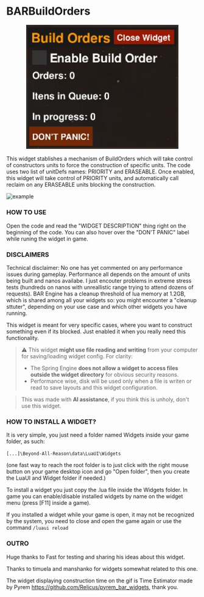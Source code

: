 # BARBuildOrders

<p align="center">
  <img src="images/gui.png" width="400" alt="GUI">
</p>

This widget stablishes a mechanism of BuildOrders which will take control of constructors units to force the construction of specific units. The code uses two list of unitDefs names: PRIORITY and ERASEABLE. Once enabled, this widget will take control of PRIORITY units, and automatically call reclaim on any ERASEABLE units blocking the construction.

  ![example](https://github.com/noryon/BARWidgets/blob/main/BuildOrders/images/showcase.gif)

### HOW TO USE

Open the code and read the "WIDGET DESCRIPTION" thing right on the beginning of the code. You can also hover over the "DON'T PANIC" label while runing the widget in game.

### DISCLAIMERS
Technical disclaimer: No one has yet commented on any performance issues during gameplay. Performance all depends on the amount of units being built and nanos availabe. I just encouter problems in extreme stress tests (hundreds on nanos with unreallistic range trying to attend dozens of requests). BAR Engine has a cleanup threshold of lua memory at 1.2GB, which is shared among all your widgets so: you might encounter a "cleanup sttuter", depending on your use case and which other widgets you have running.

This widget is meant for very specific cases, where you want to construct something even if its blocked. Just enabled it when you really need this functionality.

> ⚠️ This widget **might use file reading and writing** from your computer for saving/loading widget config. For clarity:
> - The Spring Engine **does not allow a widget to access files outside the widget directory** for obvious security reasons.
> - Performance wise, disk will be used only when a file is writen or read to save layouts and this widget configuration.

> This was made with **AI assistance**, if you think this is unholy, don't use this widget.

### HOW TO INSTALL A WIDGET?
It is very simple, you just need a folder named Widgets inside your game folder, as such:

```[...]\Beyond-All-Reason\data\LuaUI\Widgets``` 

(one fast way to reach the root folder is to just click with the right mouse button on your game desktop icon and go "Open folder", then you create the LuaUI and Widget folder if needed.)

To install a widget you just copy the .lua file inside the Widgets folder.
In game you can enable/disable installed widgets by name on the widget menu (press [F11] inside a game).

If you installed a widget while your game is open, it may not be recognized by the system, you need to close and open the game again or use the command ```/luaui reload```

### OUTRO
Huge thanks to Fast for testing and sharing his ideas about this widget.

Thanks to timuela and manshanko for widgets somewhat related to this one.

The widget displaying construction time on the gif is Time Estimator made by Pyrem https://github.com/Relicus/pyrem_bar_widgets, thank you.
